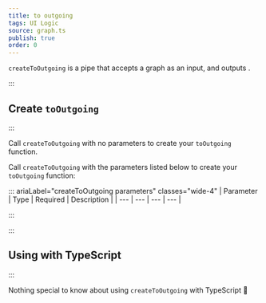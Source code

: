```yaml
---
title: to outgoing
tags: UI Logic
source: graph.ts
publish: true
order: 0
---
```


`createToOutgoing` is a pipe that accepts a graph as an input, and outputs <!--TODO-->.


:::
## Create `toOutgoing`
:::

Call `createToOutgoing` with no parameters to create your `toOutgoing` function.

Call `createToOutgoing` with the parameters listed below to create your `toOutgoing` function:

::: ariaLabel="createToOutgoing parameters" classes="wide-4"
| Parameter | Type | Required | Description |
| --- | --- | --- | --- |

:::


:::
## Using with TypeScript
:::

Nothing special to know about using `createToOutgoing` with TypeScript 🚀
